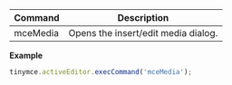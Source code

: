 
| Command  | Description                         |
| -------- | ----------------------------------- |
| mceMedia | Opens the insert/edit media dialog. |

**Example**

```js
tinymce.activeEditor.execCommand('mceMedia');
```

